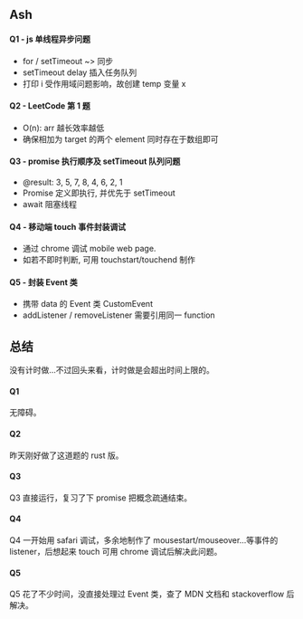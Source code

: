 ## Ash

#### Q1 - js 单线程异步问题
+ for / setTimeout ~> 同步
+ setTimeout delay 插入任务队列
+ 打印 i 受作用域问题影响，故创建 temp 变量 x


#### Q2 - LeetCode 第 1 题
+ O(n): arr 越长效率越低
+ 确保相加为 target 的两个 element 同时存在于数组即可


#### Q3 - promise 执行顺序及 setTimeout 队列问题
+ @result: 3, 5, 7, 8, 4, 6, 2, 1
+ Promise 定义即执行, 并优先于 setTimeout
+ await 阻塞线程


#### Q4 - 移动端 touch 事件封装调试
+ 通过 chrome 调试 mobile web page.
+ 如若不即时判断, 可用 touchstart/touchend 制作


#### Q5 - 封装 Event 类
+ 携带 data 的 Event 类 CustomEvent
+ addListener / removeListener 需要引用同一 function





## 总结

没有计时做...不过回头来看，计时做是会超出时间上限的。

#### Q1
无障碍。

#### Q2
昨天刚好做了这道题的 rust 版。

#### Q3
Q3 直接运行，复习了下 promise 把概念疏通结束。

#### Q4 
Q4 一开始用 safari 调试，多余地制作了 mousestart/mouseover...等事件的 listener，后想起来 touch 可用 chrome 调试后解决此问题。

#### Q5
Q5 花了不少时间，没直接处理过 Event 类，查了 MDN 文档和 stackoverflow 后解决。
